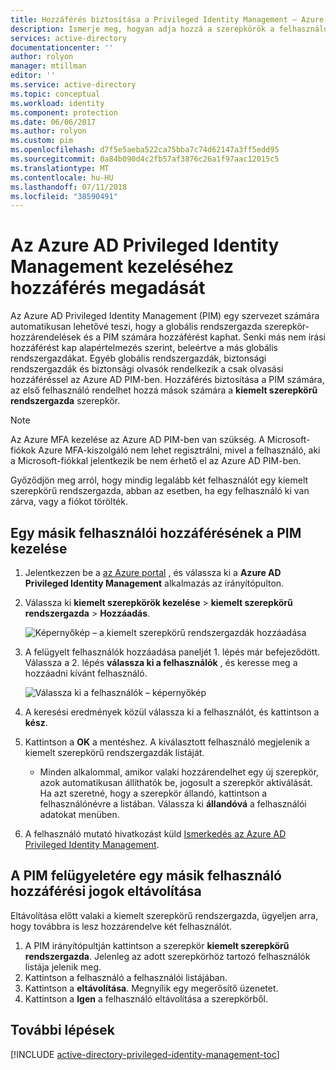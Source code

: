 ```yaml
---
title: Hozzáférés biztosítása a Privileged Identity Management – Azure |} A Microsoft Docs
description: Ismerje meg, hogyan adja hozzá a szerepkörök a felhasználók számára az Azure Active Directory Privileged Identity Management-bővítménnyel, miközben a PIM képesek kezelni.
services: active-directory
documentationcenter: ''
author: rolyon
manager: mtillman
editor: ''
ms.service: active-directory
ms.topic: conceptual
ms.workload: identity
ms.component: protection
ms.date: 06/06/2017
ms.author: rolyon
ms.custom: pim
ms.openlocfilehash: d7f5e5aeba522ca75bba7c74d62147a3ff5edd95
ms.sourcegitcommit: 0a84b090d4c2fb57af3876c26a1f97aac12015c5
ms.translationtype: MT
ms.contentlocale: hu-HU
ms.lasthandoff: 07/11/2018
ms.locfileid: "38590491"
---
```

# <a name="giving-access-to-manage-azure-ad-privileged-identity-management"></a>Az Azure AD Privileged Identity Management kezeléséhez hozzáférés megadását
Az Azure AD Privileged Identity Management (PIM) egy szervezet számára automatikusan lehetővé teszi, hogy a globális rendszergazda szerepkör-hozzárendelések és a PIM számára hozzáférést kaphat. Senki más nem írási hozzáférést kap alapértelmezés szerint, beleértve a más globális rendszergazdákat. Egyéb globális rendszergazdák, biztonsági rendszergazdák és biztonsági olvasók rendelkezik a csak olvasási hozzáféréssel az Azure AD PIM-ben. Hozzáférés biztosítása a PIM számára, az első felhasználó rendelhet hozzá mások számára a **kiemelt szerepkörű rendszergazda** szerepkör.

> [!NOTE]
> Az Azure MFA kezelése az Azure AD PIM-ben van szükség. A Microsoft-fiókok Azure MFA-kiszolgáló nem lehet regisztrálni, mivel a felhasználó, aki a Microsoft-fiókkal jelentkezik be nem érhető el az Azure AD PIM-ben.
> 
> 

Győződjön meg arról, hogy mindig legalább két felhasználót egy kiemelt szerepkörű rendszergazda, abban az esetben, ha egy felhasználó ki van zárva, vagy a fiókot törölték.

## <a name="give-another-user-access-to-manage-pim"></a>Egy másik felhasználói hozzáférésének a PIM kezelése
1. Jelentkezzen be a [az Azure portal](https://portal.azure.com/) , és válassza ki a **Azure AD Privileged Identity Management** alkalmazás az irányítópulton.
2. Válassza ki **kiemelt szerepkörök kezelése** > **kiemelt szerepkörű rendszergazda** > **Hozzáadás**.
   
    ![Képernyőkép – a kiemelt szerepkörű rendszergazdák hozzáadása](./media/pim-how-to-give-access-to-pim/PIM_add_PRA.png)
3. A felügyelt felhasználók hozzáadása paneljét 1. lépés már befejeződött. Válassza a 2. lépés **válassza ki a felhasználók** , és keresse meg a hozzáadni kívánt felhasználó.
   
    ![Válassza ki a felhasználók – képernyőkép](./media/pim-how-to-give-access-to-pim/PIM_select_users.png)
4. A keresési eredmények közül válassza ki a felhasználót, és kattintson a **kész**.
5. Kattintson a **OK** a mentéshez. A kiválasztott felhasználó megjelenik a kiemelt szerepkörű rendszergazdák listáját.
   
   * Minden alkalommal, amikor valaki hozzárendelhet egy új szerepkör, azok automatikusan állíthatók be, jogosult a szerepkör aktiválását. Ha azt szeretné, hogy a szerepkör állandó, kattintson a felhasználónévre a listában. Válassza ki **állandóvá** a felhasználói adatokat menüben.
6. A felhasználó mutató hivatkozást küld [Ismerkedés az Azure AD Privileged Identity Management](pim-getting-started.md).

## <a name="remove-another-users-access-rights-for-managing-pim"></a>A PIM felügyeletére egy másik felhasználó hozzáférési jogok eltávolítása
Eltávolítása előtt valaki a kiemelt szerepkörű rendszergazda, ügyeljen arra, hogy továbbra is lesz hozzárendelve két felhasználót.

1. A PIM irányítópultján kattintson a szerepkör **kiemelt szerepkörű rendszergazda**.  Jelenleg az adott szerepkörhöz tartozó felhasználók listája jelenik meg.
2. Kattintson a felhasználó a felhasználói listájában.
3. Kattintson a **eltávolítása**.  Megnyílik egy megerősítő üzenetet.
4. Kattintson a **Igen** a felhasználó eltávolítása a szerepkörből.

<!--Every topic should have next steps and links to the next logical set of content to keep the customer engaged-->
## <a name="next-steps"></a>További lépések
[!INCLUDE [active-directory-privileged-identity-management-toc](../../../includes/active-directory-privileged-identity-management-toc.md)]
